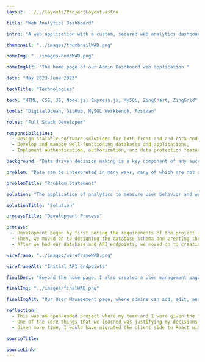 ```yaml
---
layout: ../../layouts/ProjectLayout.astro

title: "Web Analytics Dashboard"

intro: "A web application with a custom, secured web analytics dashboard and reporting system."

thumbnail: "../images/thumbnailWAD.png"

homeImg: "../images/homeWAD.png"

homeImgAlt: "The home page of our Admin Dashboard web application."

date: "May 2023-June 2023"

techTitle: "Technologies"

tech: "HTML, CSS, JS, Node.js, Express.js, MySQL, ZingChart, ZingGrid"

tools: "DigitalOcean, GitHub, MySQL Workbench, Postman"

roles: "Full Stack Developer"

responsibilities:
  - Design scalable software solutions for both front-end and back-end development processes.
  - Develop and manage well-functioning databases and applications,
  - Implement authentication, authorization, and data protection features.

background: "Data driven decision making is a key component of any successful business. The ability to collect, interpret, and analyze data is a skill that is in high demand. With data, businesses can make decisions that are based on evidence rather than assumptions, which is especially true in web development."

problem: "Data can be interpreted in many ways, many of which are not accurate. Poorly gathered data can lead to poor decisions and results. It is easy to justify a decision based on data that is not accurate. For example, if a website has a high bounce rate, it is easy to assume that the website is not performing well. However, if the website is a single page application, a high bounce rate is expected. The bounce rate is not an accurate measure of the website's performance. The problem is that many web developers do not know how to properly interpret data, and therefore make decisions based on inaccurate data."

problemTitle: "Problem Statement"

solution: "The application of analytics to measure user behavior and website performance enables us to shift our web development standards from assumptions to evidence based on data. Correctly interpreting data allows us to make better decisions and achieve better results. The goal of this project is to create a web analytics dashboard that will allow us to collect, interpret, and analyze data in order to make better decisions and achieve better results."

solutionTitle: "Solution"

processTitle: "Development Process"

process:
  - Development began by first noting the requirements of the project as well as what data we wanted to collect and analyze.
  - Then, we moved on to designing the database schema and creating the database. Addtionally, we planned out our REST API and created the API endpoints.
  - After we had our database and API endpoints, we moved on to creating the front-end of the application. We used ZingChart and ZingGrid to create the charts, tables, graphs, and grids of the dashboard.

wireframe: "../images/wireframeWAD.png"

wireframeAlt: "Initial API endpoints"

finalDesc: "Beyond the home page, I also created a user management page, building our own REST API where admins can add, edit, and delete users."

finalImg: "../images/finalWAD.png"

finalImgAlt: "Our User Management page, where admins can add, edit, and delete users."

reflection:
  - This was an open-ended project where my team and I were given the freedom to choose how we wanted to implement the features. We were given a list of features that we needed to implement, but we were not given any guidance on how to implement them.
  - One of the core things that we learned was justifying my decisions and weighing tradeoffs. While the modern approach might see the most popular, it is not always the best approach. Many older technologies are still used today because they are more reliable and more secure. I learned how to weigh the tradeoffs between using a modern approach and using an older approach.
  - Given more time, I would have migrated the client side to React with Tailwind.css to develop a more responsive website faster. I would have also added more features to the dashboard, such as a user profile page, a page to view and edit user settings, and a page to view and edit user permissions.

sourceTitle:

sourceLink:
---
```


